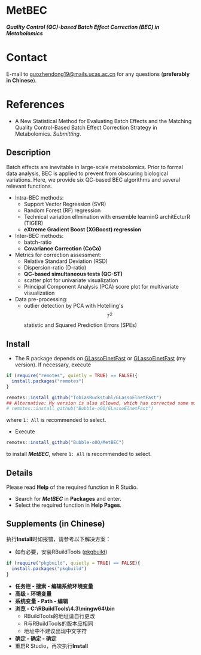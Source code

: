 # MetBEC
***Quality Control (QC)-based Batch Effect Correction (BEC) in Metabolomics***
# Contact
E-mail to <guozhendong19@mails.ucas.ac.cn> for any questions (**preferably in Chinese**).
# References
- A New Statistical Method for Evaluating Batch Effects and the Matching Quality Control-Based Batch Effect Correction Strategy in Metabolomics. *Submitting*.
## Description
Batch effects are inevitable in large-scale metabolomics. Prior to formal data analysis, BEC is applied to prevent from obscuring biological variations. Here, we provide six QC-based BEC algorithms and several relevant functions.
- Intra-BEC methods:
  - Support Vector Regression (SVR)
  - Random Forest (RF) regression
  - Technical variation elImination with ensemble learninG architEcturR (TIGER)
  - **eXtreme Gradient Boost (XGBoost) regression**
- Inter-BEC methods:
  - batch-ratio
  - **Covariance Correction (CoCo)**
- Metrics for correction assessment:
  - Relative Standard Deviation (RSD)
  - Dispersion-ratio (D-ratio)
  - **QC-based simultaneous tests (QC-ST)**
  - scatter plot for univariate visualization
  - Principal Component Analysis (PCA) score plot for multivariate visualization
- Data pre-processing:
  - outlier detection by PCA with Hotelling's $$T^2$$ statistic and Squared Prediction Errors (SPEs) 
## Install
- The R package depends on [GLassoElnetFast](https://github.com/TobiasRuckstuhl/GLassoElnetFast) or [GLassoElnetFast](https://github.com/Bubble-o0O/GLassoElnetFast) (my version). If necessary, execute
```R
if (require("remotes", quietly = TRUE) == FALSE){
  install.packages("remotes")
}

remotes::install_github("TobiasRuckstuhl/GLassoElnetFast")
## Alternative: My version is also allowed, which has corrected some minor errors.
# remotes::install_github("Bubble-o0O/GLassoElnetFast")
```
where `1: All` is recommended to select. 
- Execute
```R
remotes::install_github("Bubble-o0O/MetBEC")
```
to install ***MetBEC***, where `1: All` is recommended to select.
## Details
Please read **Help** of the required function in R Studio.
- Search for ***MetBEC*** in **Packages** and enter.
- Select the required function in **Help Pages**.
## Supplements (in Chinese)
执行**Install**时如报错，请参考以下解决方案：
- 如有必要，安装RBuildTools ([pkgbuild](https://cran.r-project.org/web/packages/pkgbuild/index.html))
```R
if (require("pkgbuild", quietly = TRUE) == FALSE){
  install.packages("pkgbuild")
}
```
- **任务栏 - 搜索 - 编辑系统环境变量**
- **高级 - 环境变量**
- **系统变量 - Path - 编辑**
- **浏览 - C:\RBuildTools\4.3\mingw64\bin**
  - RBuildTools的地址请自行更改
  - R与RBuildTools的版本应相同
  - 地址中不建议出现中文字符
- **确定 - 确定 - 确定**
- 重启R Studio，再次执行**Install**

